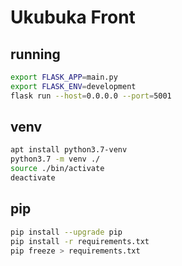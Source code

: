# Ukubuka Front

## running

```bash
export FLASK_APP=main.py
export FLASK_ENV=development
flask run --host=0.0.0.0 --port=5001
```

## venv

```bash
apt install python3.7-venv
python3.7 -m venv ./
source ./bin/activate
deactivate
```

## pip

```bash
pip install --upgrade pip
pip install -r requirements.txt
pip freeze > requirements.txt
```
